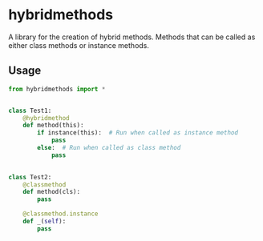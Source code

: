 # hybridmethods

A library for the creation of hybrid methods. Methods that can be called as either class methods or instance methods.

## Usage

```py
from hybridmethods import *


class Test1:
    @hybridmethod
    def method(this):
        if instance(this):  # Run when called as instance method
            pass
        else:  # Run when called as class method
            pass
    

class Test2:
    @classmethod
    def method(cls):
        pass

    @classmethod.instance
    def _(self):
        pass
```

